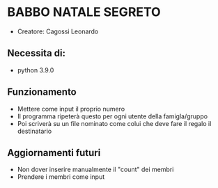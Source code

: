 # BABBO NATALE SEGRETO
- Creatore: Cagossi Leonardo

## Necessita di:
- python 3.9.0

## Funzionamento
- Mettere come input il proprio numero
- Il programma ripeterà questo per ogni utente della famigla/gruppo
- Poi scriverà su un file nominato come colui che deve fare il regalo il destinatario

## Aggiornamenti futuri
- Non dover inserire manualmente il "count" dei membri
- Prendere i membri come input
